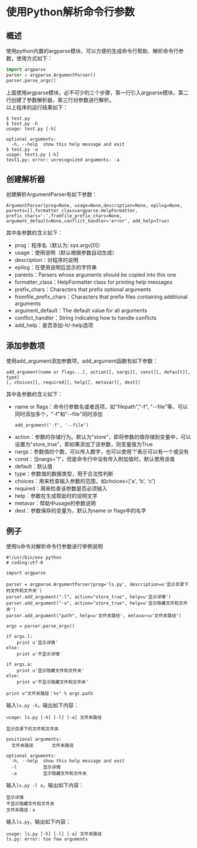 # 使用Python解析命令行参数
## 概述
使用python内置的argparse模块，可以方便的生成命令行帮助、解析命令行参数，使用方式如下：  
```python
import argparse
parser = argparse.ArgumentParser()
parser.parse_args()
```
上面使用argparse模块，必不可少的三个步骤，第一行引入argparse模块，第二行创建了参数解析器，第三行对参数进行解析。  
以上程序的运行结果如下：
```
$ test.py
$ test.py -h
usage: test.py [-h]

optional arguments:
  -h, --help  show this help message and exit
$ test.py -a
usage: test1.py [-h]
test1.py: error: unrecognized arguments: -a
```

## 创建解析器
创建解析ArgumentParser有如下参数：
```
ArgumentParser(prog=None, usage=None,description=None, epilog=None,
parents=[],formatter_class=argparse.HelpFormatter,
prefix_chars='-',fromfile_prefix_chars=None,
argument_default=None,conflict_handler='error', add_help=True)
```
其中各参数的含义如下：
- prog：程序名（默认为: sys.argv[0]）
- usage：使用说明（默认根据参数自动生成）
- description：对程序的说明
- epilog：在使用说明后显示的字符串
- parents：Parsers whose arguments should be copied into this one
- formatter_class：HelpFormatter class for printing help messages
- prefix_chars：Characters that prefix optional arguments
- fromfile_prefix_chars：Characters that prefix files containing additional arguments
- argument_default：The default value for all arguments
- conflict_handler：String indicating how to handle conflicts
- add_help：是否添加-h/-help选项

## 添加参数项
使用add_argument添加参数项，add_argument函数有如下参数：
```
add_argument(name or flags...[, action][, nargs][, const][, default][, type]
[, choices][, required][, help][, metavar][, dest])
```
其中各参数的含义如下：
- name or flags：命令行参数名或者选项，如"filepath","-f", "--file"等，可以同时添加多个，"-f"和"--file"同时添加
    ```
    add_argument('-f', '--file')
    ```
- action：参数的存储行为。默认为"store"，即将参数的值存储到变量中，可以设置为"store_true"，即如果添加了该参数，则变量值为True
- nargs：参数值的个数，可以传入数字，也可以使用'?'表示可以有一个或没有
- const：当nargs='?'，但是命令行中没有传入附加值时，默认使用该值
- default：默认值
- type：参数值的数据类型，用于合法性判断
- choices：用来检查输入参数的范围，如choices=['a', 'b', 'c']
- required：用来检查该参数是否必须输入
- help：参数在生成帮助时的说明文字
- metavar：帮助中usage的参数说明
- dest：参数保存的变量为，默认为name or flags中的名字

## 例子
使用ls命令对解析命令行参数进行举例说明
```
#!/usr/bin/env python
# coding:utf-8

import argparse

parser = argparse.ArgumentParser(prog='ls.py', description=u'显示目录下的文件和文件夹')
parser.add_argument("-l", action="store_true", help=u'显示详情')
parser.add_argument("-a", action="store_true", help=u'显示隐藏文件和文件夹')
parser.add_argument("path", help=u'文件夹路径', metavar=u'文件夹路径')

args = parser.parse_args()

if args.l:
    print u'显示详情'
else:
    print u'不显示详情'

if args.a:
    print u'显示隐藏文件和文件夹'
else:
    print u'不显示隐藏文件和文件夹'

print u"文件夹路径：%s" % args.path
```

输入```ls.py -h```，输出如下内容：
```
usage: ls.py [-h] [-l] [-a] 文件夹路径

显示目录下的文件和文件夹

positional arguments:
  文件夹路径       文件夹路径

optional arguments:
  -h, --help  show this help message and exit
  -l          显示详情
  -a          显示隐藏文件和文件夹
```

输入```ls.py -l a```，输出如下内容：
```
显示详情
不显示隐藏文件和文件夹
文件夹路径：a
```

输入```ls.py```，输出如下内容：
```
usage: ls.py [-h] [-l] [-a] 文件夹路径
ls.py: error: too few arguments
```